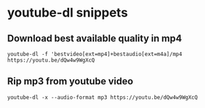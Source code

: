 # youtube-dl snippets

## Download best available quality in mp4

```text
youtube-dl -f 'bestvideo[ext=mp4]+bestaudio[ext=m4a]/mp4 https://youtu.be/dQw4w9WgXcQ
```

## Rip mp3 from youtube video

```text
youtube-dl -x --audio-format mp3 https://youtu.be/dQw4w9WgXcQ
```

